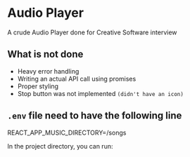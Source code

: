 # Audio Player

A crude Audio Player done for Creative Software interview

## What is not done

* Heavy error handling
* Writing an actual API call using promises
* Proper styling
* Stop button was not implemented `(didn't have an icon)`

## `.env` file need to have the following line

REACT_APP_MUSIC_DIRECTORY=/songs

In the project directory, you can run:
